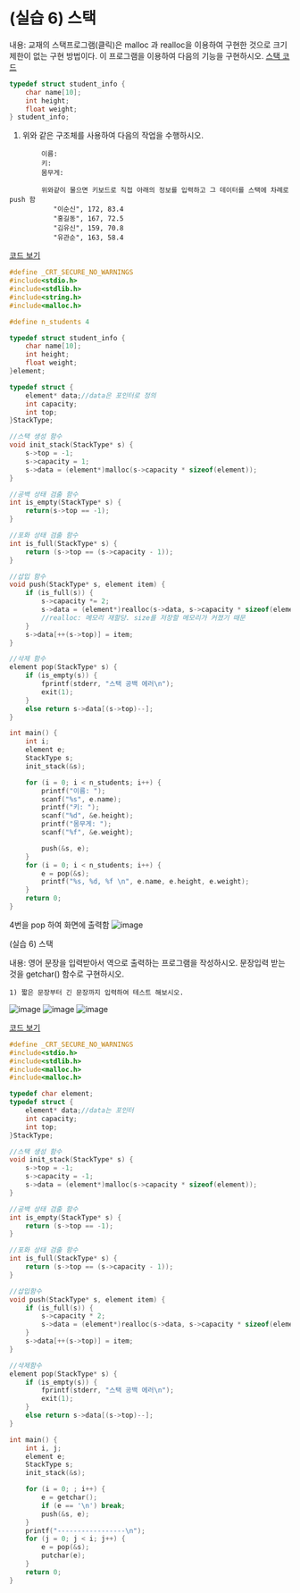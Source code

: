 # (실습 6) 스택

내용: 교재의 스택프로그램(클릭)은 malloc 과 realloc을 이용하여 구현한 것으로 크기 제한이 없는 구현 방법이다.
       이 프로그램을 이용하여 다음의 기능을 구현하시오.
[스택 코드](https://github.com/qlkdkd/DataStruct/blob/main/week5/stack_array/stack_array/stack_array.c)

```c
typedef struct student_info {
    char name[10];
    int height;
    float weight;
} student_info;    
```
1) 위와 같은 구조체를 사용하여 다음의 작업을 수행하시오.

```
        이름: 
        키:
        몸무게: 

        위와같이 물으면 키보드로 직접 아래의 정보를 입력하고 그 데이터를 스택에 차례로 push 함       
           "이순신", 172, 83.4
           "홍길동", 167, 72.5
           "김유신", 159, 70.8
           "유관순", 163, 58.4
```

[코드 보기](https://github.com/qlkdkd/DataStruct/blob/main/week7/%EC%8B%A4%EC%8A%B56_1/%EC%8B%A4%EC%8A%B56_1/FileName.c)

```c
#define _CRT_SECURE_NO_WARNINGS
#include<stdio.h>
#include<stdlib.h>
#include<string.h>
#include<malloc.h>

#define n_students 4

typedef struct student_info {
	char name[10];
	int height;
	float weight;
}element;

typedef struct {
	element* data;//data은 포인터로 정의
	int capacity;
	int top;
}StackType;

//스택 생성 함수
void init_stack(StackType* s) {
	s->top = -1;
	s->capacity = 1;
	s->data = (element*)malloc(s->capacity * sizeof(element));
}

//공백 상태 검출 함수
int is_empty(StackType* s) {
	return(s->top == -1);
}

//포화 상태 검출 함수
int is_full(StackType* s) {
	return (s->top == (s->capacity - 1));
}

//삽입 함수
void push(StackType* s, element item) {
	if (is_full(s)) {
		s->capacity *= 2;
		s->data = (element*)realloc(s->data, s->capacity * sizeof(element));
		//realloc: 메모리 재할당. size를 저장할 메모리가 커졌기 때문
	}
	s->data[++(s->top)] = item;
}

//삭제 함수
element pop(StackType* s) {
	if (is_empty(s)) {
		fprintf(stderr, "스택 공백 에러\n");
		exit(1);
	}
	else return s->data[(s->top)--];
}

int main() {
	int i;
	element e;
	StackType s;
	init_stack(&s);

	for (i = 0; i < n_students; i++) {
		printf("이름: ");
		scanf("%s", e.name);
		printf("키: ");
		scanf("%d", &e.height);
		printf("몸무게: ");
		scanf("%f", &e.weight);

		push(&s, e);
	}
	for (i = 0; i < n_students; i++) {
		e = pop(&s);
		printf("%s, %d, %f \n", e.name, e.height, e.weight);
	}
	return 0;
}
```

4번을 pop 하여 화면에 출력함 
![image](https://github.com/qlkdkd/DataStruct/assets/71871927/6ac6a401-f086-4654-9faf-cd6a80fd04e8)

(실습 6) 스택

내용: 영어 문장을 입력받아서 역으로 출력하는 프로그램을 작성하시오.
       문장입력 받는 것을 getchar() 함수로 구현하시오.

    1) 짧은 문장부터 긴 문장까지 입력하여 테스트 해보시오.
![image](https://github.com/qlkdkd/DataStruct/assets/71871927/fae7b928-ab0e-4e89-94b2-964d24d65328)
![image](https://github.com/qlkdkd/DataStruct/assets/71871927/5d19b161-15da-449d-aeb9-d374c394c0a1)
![image](https://github.com/qlkdkd/DataStruct/assets/71871927/9afbfc51-91f2-41e1-aea5-6f36e103d299)

[코드 보기](https://github.com/qlkdkd/DataStruct/blob/main/week7/%EC%8B%A4%EC%8A%B56_2_%EC%8A%A4%ED%83%9D_getchar/%EC%8B%A4%EC%8A%B56_2_%EC%8A%A4%ED%83%9D_getchar/FileName.c)
```c
#define _CRT_SECURE_NO_WARNINGS
#include<stdio.h>
#include<stdlib.h>
#include<malloc.h>
#include<malloc.h>

typedef char element;
typedef struct {
	element* data;//data는 포인터
	int capacity;
	int top;
}StackType;

//스택 생성 함수
void init_stack(StackType* s) {
	s->top = -1;
	s->capacity = -1;
	s->data = (element*)malloc(s->capacity * sizeof(element));
}

//공백 상태 검출 함수
int is_empty(StackType* s) {
	return (s->top == -1);
}

//포화 상태 검출 함수
int is_full(StackType* s) {
	return (s->top == (s->capacity - 1));
}

//삽입함수
void push(StackType* s, element item) {
	if (is_full(s)) {
		s->capacity * 2;
		s->data = (element*)realloc(s->data, s->capacity * sizeof(element));
	}
	s->data[++(s->top)] = item;
}

//삭제함수
element pop(StackType* s) {
	if (is_empty(s)) {
		fprintf(stderr, "스택 공백 에러\n");
		exit(1);
	}
	else return s->data[(s->top)--];
}

int main() {
	int i, j;
	element e;
	StackType s;
	init_stack(&s);

	for (i = 0; ; i++) {
		e = getchar();
		if (e == '\n') break;
		push(&s, e);
	}
	printf("-----------------\n");
	for (j = 0; j < i; j++) {
		e = pop(&s);
		putchar(e);
	}
	return 0;
}
```
